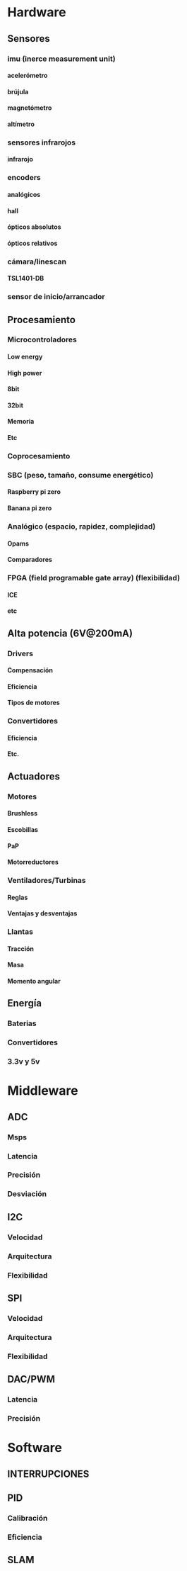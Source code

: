 # Hardware

##	Sensores

###	imu (inerce measurement unit)
####	acelerómetro
####	brújula
####	magnetómetro
####	altímetro

###	sensores infrarojos
####	infrarojo

###	encoders
####	analógicos
####	hall
####	ópticos absolutos
####	ópticos relativos

###	cámara/linescan
####	TSL1401-DB

###	sensor de inicio/arrancador


##	Procesamiento

###	Microcontroladores
####	Low energy
####	High power
####	8bit
####	32bit
####	Memoria
####	Etc

###	Coprocesamiento

###	SBC (peso, tamaño, consume energético)
####	Raspberry pi zero
####	Banana pi zero

###	Analógico (espacio, rapidez, complejidad)
####	Opams
####	Comparadores

###	FPGA (field programable gate array) (flexibilidad)
####	ICE
####	etc

##	Alta potencia (6V@200mA)
###	Drivers
####	Compensación
####	Eficiencia
####	Tipos de motores

###	Convertidores
####	Eficiencia
####	Etc.

##	Actuadores
###	Motores
####	Brushless
####	Escobillas
####	PaP
####	Motorreductores

###	Ventiladores/Turbinas
####	Reglas
####	Ventajas y desventajas

###	Llantas
####	Tracción
####	Masa
####	Momento angular

##	Energía
###	Baterias
###	Convertidores
###	3.3v y 5v


#	Middleware

##	ADC
###	Msps
###	Latencia
###	Precisión
###	Desviación

##	I2C
###	Velocidad
###	Arquitectura
###	Flexibilidad

##	SPI
###	Velocidad
###	Arquitectura
###	Flexibilidad

##	DAC/PWM
###	Latencia
###	Precisión


#	Software

##	INTERRUPCIONES

##	PID
###	Calibración
###	Eficiencia

##	SLAM
